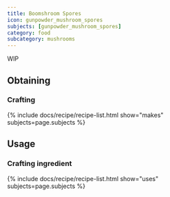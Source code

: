 ```yaml
---
title: Boomshroom Spores
icon: gunpowder_mushroom_spores
subjects: [gunpowder_mushroom_spores]
category: food
subcategory: mushrooms
---
```


WIP

Obtaining
---------

### Crafting
{% include docs/recipe/recipe-list.html show="makes" subjects=page.subjects %}

Usage
-----

### Crafting ingredient
{% include docs/recipe/recipe-list.html show="uses" subjects=page.subjects %}